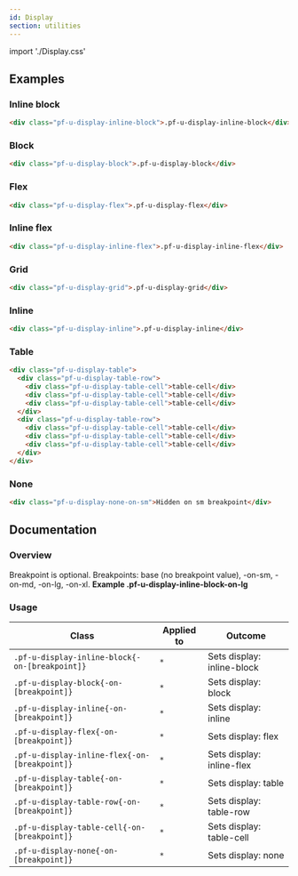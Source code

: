 ```yaml
---
id: Display
section: utilities
---
```

import './Display.css'

## Examples

### Inline block

```html
<div class="pf-u-display-inline-block">.pf-u-display-inline-block</div>
```

### Block

```html
<div class="pf-u-display-block">.pf-u-display-block</div>
```

### Flex

```html
<div class="pf-u-display-flex">.pf-u-display-flex</div>
```

### Inline flex

```html
<div class="pf-u-display-inline-flex">.pf-u-display-inline-flex</div>
```

### Grid

```html
<div class="pf-u-display-grid">.pf-u-display-grid</div>
```

### Inline

```html
<div class="pf-u-display-inline">.pf-u-display-inline</div>
```

### Table

```html
<div class="pf-u-display-table">
  <div class="pf-u-display-table-row">
    <div class="pf-u-display-table-cell">table-cell</div>
    <div class="pf-u-display-table-cell">table-cell</div>
    <div class="pf-u-display-table-cell">table-cell</div>
  </div>
  <div class="pf-u-display-table-row">
    <div class="pf-u-display-table-cell">table-cell</div>
    <div class="pf-u-display-table-cell">table-cell</div>
    <div class="pf-u-display-table-cell">table-cell</div>
  </div>
</div>
```

### None

```html
<div class="pf-u-display-none-on-sm">Hidden on sm breakpoint</div>
```

## Documentation

### Overview

Breakpoint is optional. Breakpoints: base (no breakpoint value), -on-sm, -on-md, -on-lg, -on-xl. **Example .pf-u-display-inline-block-on-lg**

### Usage

| Class                                          | Applied to | Outcome                    |
| ---------------------------------------------- | ---------- | -------------------------- |
| `.pf-u-display-inline-block{-on-[breakpoint]}` | `*`        | Sets display: inline-block |
| `.pf-u-display-block{-on-[breakpoint]}`        | `*`        | Sets display: block        |
| `.pf-u-display-inline{-on-[breakpoint]}`       | `*`        | Sets display: inline       |
| `.pf-u-display-flex{-on-[breakpoint]}`         | `*`        | Sets display: flex         |
| `.pf-u-display-inline-flex{-on-[breakpoint]}`  | `*`        | Sets display: inline-flex  |
| `.pf-u-display-table{-on-[breakpoint]}`        | `*`        | Sets display: table        |
| `.pf-u-display-table-row{-on-[breakpoint]}`    | `*`        | Sets display: table-row    |
| `.pf-u-display-table-cell{-on-[breakpoint]}`   | `*`        | Sets display: table-cell   |
| `.pf-u-display-none{-on-[breakpoint]}`         | `*`        | Sets display: none         |
